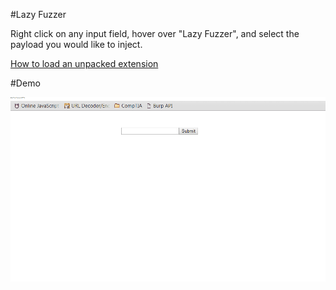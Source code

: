 #Lazy Fuzzer

Right click on any input field, hover over "Lazy Fuzzer", and select the payload you would like to inject.

<a href="http://superuser.com/questions/247651/how-does-one-install-an-extension-for-chrome-browser-from-the-local-file-system">How to load an unpacked extension</a>

#Demo

<img src="demo.gif"/>
